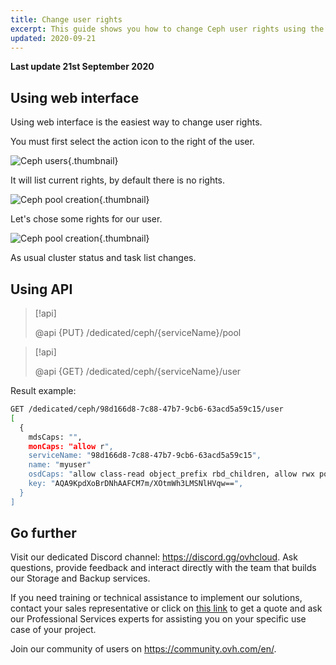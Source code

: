 ```yaml
---
title: Change user rights
excerpt: This guide shows you how to change Ceph user rights using the web interface.
updated: 2020-09-21
---
```


**Last update 21st September 2020**


## Using web interface
Using web interface is the easiest way to change user rights.

You must first select the action icon to the right of the user.


![Ceph users](images/change_user_rights_1.png){.thumbnail}

It will list current rights, by default there is no rights.


![Ceph pool creation](images/change_user_rights_2.png){.thumbnail}

Let's chose some rights for our user.


![Ceph pool creation](images/change_user_rights_3.png){.thumbnail}

As usual cluster status and task list changes.


## Using API

> [!api]
>
> @api {PUT} /dedicated/ceph/{serviceName}/pool
>

> [!api]
>
> @api {GET} /dedicated/ceph/{serviceName}/user
>
Result example:


```bash
GET /dedicated/ceph/98d166d8-7c88-47b7-9cb6-63acd5a59c15/user
[
  {
    mdsCaps: "",
    monCaps: "allow r",
    serviceName: "98d166d8-7c88-47b7-9cb6-63acd5a59c15",
    name: "myuser"
    osdCaps: "allow class-read object_prefix rbd_children, allow rwx pool=mypool",
    key: "AQA9KpdXoBrDNhAAFCM7m/XOtmWh3LMSNlHVqw==",
  }
]
```

## Go further

Visit our dedicated Discord channel: <https://discord.gg/ovhcloud>. Ask questions, provide feedback and interact directly with the team that builds our Storage and Backup services.

If you need training or technical assistance to implement our solutions, contact your sales representative or click on [this link](https://www.ovhcloud.com/en-gb/professional-services/) to get a quote and ask our Professional Services experts for assisting you on your specific use case of your project.

Join our community of users on <https://community.ovh.com/en/>.

